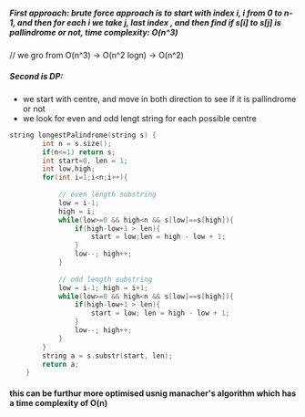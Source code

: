 ##### First approach:  brute force approach is to start with index i, i from 0 to n-1, and then for each i we take j, last index , and then find if s[i] to s[j]  is pallindrome or not, time complexity: O(n^3)
// we gro from O(n^3) -> O(n^2 logn) -> O(n^2)
##### Second is DP:
- we start with centre, and move in both direction to see if it is pallindrome or not
- we look for even and odd lengt string for each possible centre
```cpp
string longestPalindrome(string s) {
        int n = s.size();
        if(n<=1) return s;
        int start=0, len = 1;
        int low,high;
        for(int i=1;i<n;i++){
            
            // even length substring
            low = i-1;
            high = i;
            while(low>=0 && high<n && s[low]==s[high]){
                if(high-low+1 > len){
                    start = low;len = high - low + 1;
                }
                low--; high++;
            }
            
            // odd length substring
            low = i-1; high = i+1;
            while(low>=0 && high<n && s[low]==s[high]){
                if(high-low+1 > len){
                    start = low; len = high - low + 1;
                }
                low--; high++;
            }
        }
        string a = s.substr(start, len);
        return a;
    }
```
#### this can be furthur more optimised usnig manacher's algorithm which has a time complexity of O(n)
